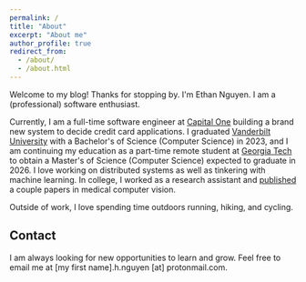 ```yaml
---
permalink: /
title: "About"
excerpt: "About me"
author_profile: true
redirect_from: 
  - /about/
  - /about.html
---
```


Welcome to my blog! Thanks for stopping by. I'm Ethan Nguyen. I am a (professional) software enthusiast.

Currently, I am a full-time software engineer at [Capital One](https://en.wikipedia.org/wiki/Capital_One) building a brand new system to decide credit card applications. I graduated [Vanderbilt University](https://en.wikipedia.org/wiki/Vanderbilt_University) with a Bachelor's of Science (Computer Science) in 2023, and I am continuing my education as a part-time remote student at [Georgia Tech](https://en.wikipedia.org/wiki/Georgia_Tech) to obtain a Master's of Science (Computer Science) expected to graduate in 2026. I love working on distributed systems as well as tinkering with machine learning. In college, I worked as a research assistant and [published](https://ethanhn.com/publications/) a couple papers in medical computer vision. 

Outside of work, I love spending time outdoors running, hiking, and cycling. 

## Contact
I am always looking for new opportunities to learn and grow. Feel free to email me at [my first name].h.nguyen [at] protonmail.com.